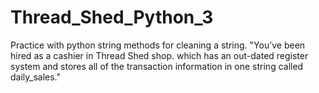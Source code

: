 # Thread_Shed_Python_3
Practice with python string methods for cleaning a string. "You’ve been hired as a cashier in Thread Shed shop. which has an out-dated register system and stores all of the transaction information in one string called daily_sales."
